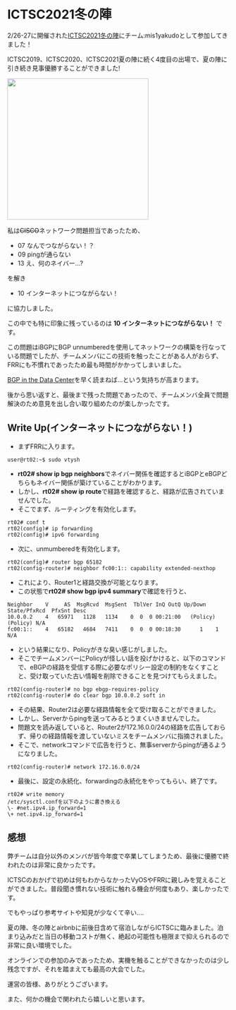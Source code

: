 # ICTSC2021冬の陣

2/26-27に開催された[ICTSC2021冬の陣](https://icttoracon.net/archives/8892)にチーム:mis1yakudoとして参加してきました！

ICTSC2019、ICTSC2020、ICTSC2021夏の陣に続く4度目の出場で、夏の陣に引き続き見事優勝することができました!

<img src="https://minoeru.github.io/markdown/images/ICTSC2021/img.png" width="320">

私は~~CISCO~~ネットワーク問題担当であったため、
- 07 なんでつながらない！？
- 09 pingが通らない
- 13 え、何のネイバー...?

を解き
- 10 インターネットにつながらない！

に協力しました。

この中でも特に印象に残っているのは
**10 インターネットにつながらない！**
です。

この問題はiBGPにBGP unnumberedを使用してネットワークの構築を行なっている問題でしたが、チームメンバにこの技術を触ったことがある人がおらず、FRRにも不慣れであったため最も時間がかかってしまいました。

[BGP in the Data Center](https://resource.nvidia.com/en-us-bgp-datacenter/bgp-datacenter-ebook)を早く読まねば...という気持ちが高まります。

後から思い返すと、最後まで残った問題であったので、チームメンバ全員で問題解決のため意見を出し合い取り組めたのが楽しかったです。


## Write Up(インターネットにつながらない！)
- まずFRRに入ります。
```
user@rt02:~$ sudo vtysh
```
- **rt02# show ip bgp neighbors**でネイバー関係を確認するとiBGPとeBGPどちらもネイバー関係が築けていることがわかります。
- しかし、**rt02# show ip route**で経路を確認すると、経路が広告されていませんでした。
- そこでまず、ルーティングを有効化します。
```
rt02# conf t
rt02(config)# ip forwarding
rt02(config)# ipv6 forwarding
```
- 次に、unmumberedを有効化します。
```
rt02(config)# router bgp 65182
rt02(config-router)# neighbor fc00:1:: capability extended-nexthop
```
- これにより、Router1と経路交換が可能となります。
- この状態で**rt02# show bgp ipv4 summary**で確認を行うと、
```
Neighbor    V     AS  MsgRcvd  MsgSent  TblVer InQ OutQ Up/Down State/PfxRcd  PfxSnt Desc
10.0.0.2    4   65971   1128   1134    0  0  0 00:21:00   (Policy) (Policy) N/A
fc00:1::    4   65182   4684   7411    0  0  0 00:18:30      1    1 N/A
```
- という結果になり、Policyがきな臭い感じがしました。
- そこでチームメンバーにPolicyが怪しい話を投げかけると、以下のコマンドで、eBGPの経路を受信する際に必要なポリシー設定の制約をなくすことと、受け取っていた古い情報を削除できることを見つけてもらえました。
```
rt02(config-router)# no bgp ebgp-requires-policy
rt02(config-router)# do clear bgp 10.0.0.2 soft in
```
- その結果、Router2は必要な経路情報を全て受け取ることができました。
- しかし、Serverからpingを送ってみるとうまくいきませんでした。
- 問題文を読み返していると、Router2が172.16.0.0/24の経路を広告しておらず、帰りの経路情報を渡していないミスをチームメンバに指摘されました。
- そこで、networkコマンドで広告を行うと、無事serverからpingが通るようになりました。
```
rt02(config-router)# network 172.16.0.0/24
```
- 最後に、設定の永続化、forwardingの永続化をやってもらい、終了です。
```
rt02# write memory
/etc/sysctl.confを以下のように書き換える
\- #net.ipv4.ip_forward=1
\+ net.ipv4.ip_forward=1
```


## 感想
弊チームは自分以外のメンバが皆今年度で卒業してしまうため、最後に優勝で終われたのは非常に良かったです。


ICTSCのおかげで初めは何もわからなかったVyOSやFRRに親しみを覚えることができました。普段聞き慣れない技術に触れる機会が何度もあり、楽しかったです。

でもやっぱり参考サイトや知見が少なくて辛い....

夏の陣、冬の陣とairbnbに前後日含めて宿泊しながらICTSCに臨みました。泊まり込みだと当日の移動コストが無く、絶起の可能性も極限まで抑えられるので非常に良い環境でした。

オンラインでの参加のみであったため、実機を触ることができなかったのは少し残念ですが、それを踏まえても最高の大会でした。

運営の皆様、ありがとうございます。

また、何かの機会で関われたら嬉しいと思います。